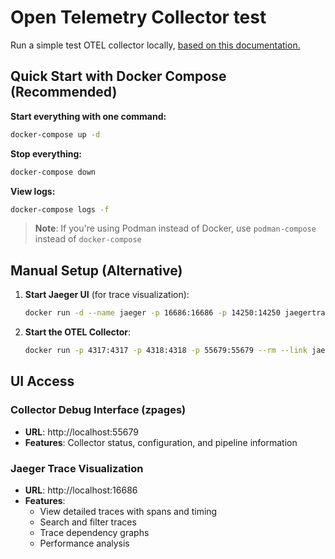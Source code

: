 # Open Telemetry Collector test

Run a simple test OTEL collector locally, [based on this documentation.](https://opentelemetry.io/docs/languages/js/exporters/#collector-setup)

## Quick Start with Docker Compose (Recommended)

**Start everything with one command:**
```bash
docker-compose up -d
```

**Stop everything:**
```bash
docker-compose down
```

**View logs:**
```bash
docker-compose logs -f
```

> **Note**: If you're using Podman instead of Docker, use `podman-compose` instead of `docker-compose`

## Manual Setup (Alternative)

1. **Start Jaeger UI** (for trace visualization):
   ```bash
   docker run -d --name jaeger -p 16686:16686 -p 14250:14250 jaegertracing/all-in-one:latest
   ```

2. **Start the OTEL Collector**:
   ```bash
   docker run -p 4317:4317 -p 4318:4318 -p 55679:55679 --rm --link jaeger -v $(pwd)/collector-config.yaml:/etc/otelcol/config.yaml otel/opentelemetry-collector
   ```

## UI Access

### Collector Debug Interface (zpages)
- **URL**: http://localhost:55679
- **Features**: Collector status, configuration, and pipeline information

### Jaeger Trace Visualization
- **URL**: http://localhost:16686
- **Features**: 
  - View detailed traces with spans and timing
  - Search and filter traces
  - Trace dependency graphs
  - Performance analysis